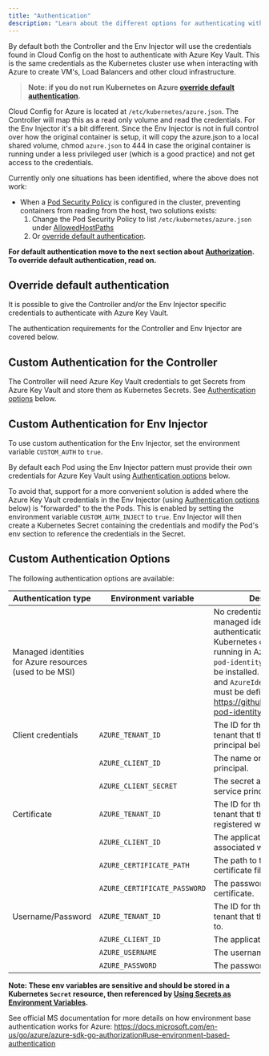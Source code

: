 ```yaml
---
title: "Authentication"
description: "Learn about the different options for authenticating with Azure Key Vault."
---
```


By default both the Controller and the Env Injector will use the credentials found in Cloud Config on the host to authenticate with Azure Key Vault. This is the same credentials as the Kubernetes cluster use when interacting with Azure to create VM's, Load Balancers and other cloud infrastructure.

> **Note: if you do not run Kubernetes on Azure [override default authentication](#override-default-authentication).**

Cloud Config for Azure is located at `/etc/kubernetes/azure.json`. The Controller will map this as a read only volume and read the credentials. For the Env Injector it's a bit different. Since the Env Injector is not in full control over how the original container is setup, it will copy the azure.json to a local shared volume, chmod `azure.json` to 444 in case the original container is running under a less privileged user (which is a good practice) and not get access to the credentials.

Currently only one situations has been identified, where the above does not work:

* When a [Pod Security Policy](https://kubernetes.io/docs/concepts/policy/pod-security-policy/) is configured in the cluster, preventing containers from reading from the host, two solutions exists:  
  1. Change the Pod Security Policy to list `/etc/kubernetes/azure.json` under [AllowedHostPaths](https://kubernetes.io/docs/concepts/policy/pod-security-policy/#volumes-and-file-systems) 
  2. Or [override default authentication](#override-default-authentication). 

**For default authentication move to the next section about [Authorization](authorization). To override default authentication, read on.**

## Override default authentication

It is possible to give the Controller and/or the Env Injector specific credentials to authenticate with Azure Key Vault.

The authentication requirements for the Controller and Env Injector are covered below.

## Custom Authentication for the Controller 

The Controller will need Azure Key Vault credentials to get Secrets from Azure Key Vault and store them as Kubernetes Secrets. See [Authentication options](#custom-authentication-options) below.

## Custom Authentication for Env Injector

To use custom authentication for the Env Injector, set  the environment variable `CUSTOM_AUTH` to `true`.

By default each Pod using the Env Injector pattern must provide their own credentials for Azure Key Vault using [Authentication options](#custom-authentication-options) below.

To avoid that, support for a more convenient solution is added where the Azure Key Vault credentials in the Env Injector (using [Authentication options](#custom-authentication-options) below) is "forwarded" to the the Pods. This is enabled by setting the environment variable `CUSTOM_AUTH_INJECT` to `true`. Env Injector will then create a Kubernetes Secret containing the credentials and modify the Pod's env section to reference the credentials in the Secret. 

## Custom Authentication Options

The following authentication options are available:

| Authentication type |	Environment variable         | Description |
| ------------------- | ---------------------------- | ------------ |
| Managed identities for Azure resources (used to be MSI) | | No credentials are needed for managed identity authentication. The Kubernetes cluster must be running in Azure and the `aad-pod-identity` controller must be installed. A `AzureIdentity` and `AzureIdentityBinding` must be defined. See https://github.com/Azure/aad-pod-identity for details. |
| Client credentials 	| `AZURE_TENANT_ID` 	         | The ID for the Active Directory tenant that the service principal belongs to. |
|                     |	`AZURE_CLIENT_ID` 	         | The name or ID of the service principal. |
|                     |	`AZURE_CLIENT_SECRET`        | The secret associated with the service principal. |
| Certificate 	      | `AZURE_TENANT_ID`            | The ID for the Active Directory tenant that the certificate is registered with. |
|                     | `AZURE_CLIENT_ID`            | The application client ID associated with the certificate. |
|                     | `AZURE_CERTIFICATE_PATH`     | The path to the client certificate file. |
|                     | `AZURE_CERTIFICATE_PASSWORD` | The password for the client certificate. |
| Username/Password   | `AZURE_TENANT_ID`            | The ID for the Active Directory tenant that the user belongs to. |
|                     | `AZURE_CLIENT_ID`            | The application client ID. |
|                     | `AZURE_USERNAME`             | The username to sign in with.
|                     | `AZURE_PASSWORD`             | The password to sign in with. |

**Note: These env variables are sensitive and should be stored in a Kubernetes `Secret` resource, then referenced by [Using Secrets as Environment Variables](https://kubernetes.io/docs/concepts/configuration/secret/#using-secrets-as-environment-variables).** 

See official MS documentation for more details on how environment base authentication works for Azure: https://docs.microsoft.com/en-us/go/azure/azure-sdk-go-authorization#use-environment-based-authentication

